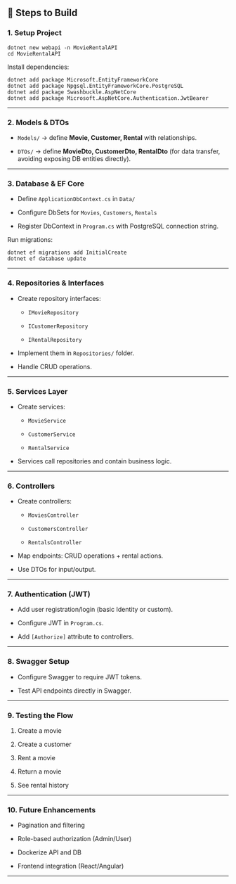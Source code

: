 🚀 Steps to Build
-----------------

### 1\. Setup Project

```
dotnet new webapi -n MovieRentalAPI
cd MovieRentalAPI

```

Install dependencies:

```
dotnet add package Microsoft.EntityFrameworkCore
dotnet add package Npgsql.EntityFrameworkCore.PostgreSQL
dotnet add package Swashbuckle.AspNetCore
dotnet add package Microsoft.AspNetCore.Authentication.JwtBearer

```

* * * * *
### 2\. Models & DTOs

-   `Models/` → define **Movie, Customer, Rental** with relationships.

-   `DTOs/` → define **MovieDto, CustomerDto, RentalDto** (for data transfer, avoiding exposing DB entities directly).

* * * * *

### 3\. Database & EF Core

-   Define `ApplicationDbContext.cs` in `Data/`

-   Configure DbSets for `Movies`, `Customers`, `Rentals`

-   Register DbContext in `Program.cs` with PostgreSQL connection string.

Run migrations:

```
dotnet ef migrations add InitialCreate
dotnet ef database update

```

* * * * *

### 4\. Repositories & Interfaces

-   Create repository interfaces:

    -   `IMovieRepository`

    -   `ICustomerRepository`

    -   `IRentalRepository`

-   Implement them in `Repositories/` folder.

-   Handle CRUD operations.

* * * * *

### 5\. Services Layer

-   Create services:

    -   `MovieService`

    -   `CustomerService`

    -   `RentalService`

-   Services call repositories and contain business logic.

* * * * *

### 6\. Controllers

-   Create controllers:

    -   `MoviesController`

    -   `CustomersController`

    -   `RentalsController`

-   Map endpoints: CRUD operations + rental actions.

-   Use DTOs for input/output.

* * * * *

### 7\. Authentication (JWT)

-   Add user registration/login (basic Identity or custom).

-   Configure JWT in `Program.cs`.

-   Add `[Authorize]` attribute to controllers.

* * * * *

### 8\. Swagger Setup

-   Configure Swagger to require JWT tokens.

-   Test API endpoints directly in Swagger.

* * * * *

### 9\. Testing the Flow

1.  Create a movie

2.  Create a customer

3.  Rent a movie

4.  Return a movie

5.  See rental history

* * * * *

### 10\. Future Enhancements

-   Pagination and filtering

-   Role-based authorization (Admin/User)

-   Dockerize API and DB

-   Frontend integration (React/Angular)

* * * * *
